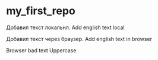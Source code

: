 # my_first_repo

Добавил текст локальнл. Add english text local

Добавил текст через браузер. Add english text in browser

Browser bad text
Uppercase